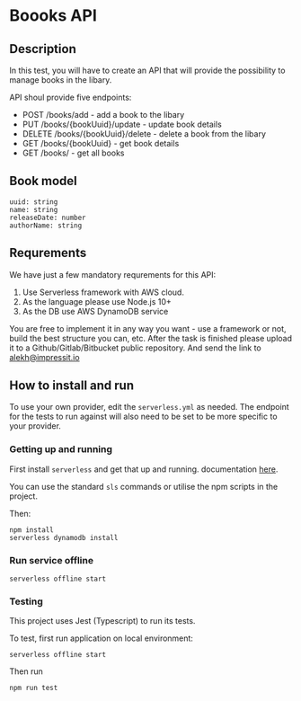 # Boooks API

## Description

In this test, you will have to create an API that will provide the possibility to manage books in the libary.

API shoul provide five endpoints:

- POST /books/add - add a book to the libary
- PUT /books/{bookUuid}/update - update book details
- DELETE /books/{bookUuid}/delete - delete a book from the libary
- GET /books/{bookUuid} - get book details
- GET /books/ - get all books

## Book model

```
uuid: string
name: string
releaseDate: number
authorName: string
```

## Requrements

We have just a few mandatory requrements for this API:

1. Use ​Serverless​ framework with AWS cloud.
2. As the language please use Node.js 10+
3. As the DB use AWS DynamoDB service

You are free to implement it in any way you want - use a framework or not, build the best structure you can, etc.
After the task is finished please upload it to a ​Github/Gitlab/Bitbucket ​public repository. And send the link to ​alekh@impressit.io​

## How to install and run

To use your own provider, edit the `serverless.yml` as needed.
The endpoint for the tests to run against will also need to be set to be more specific to your provider.

### Getting up and running

First install `serverless` and get that up and running. documentation [here](https://serverless.com/framework/docs/providers/aws/guide/quick-start/).

You can use the standard `sls` commands or utilise the npm scripts in the project.

Then:

```
npm install
serverless dynamodb install
```

### Run service offline

```
serverless offline start
```

### Testing

This project uses Jest (Typescript) to run its tests.

To test, first run application on local environment:

```
serverless offline start
```

Then run

```
npm run test
```
